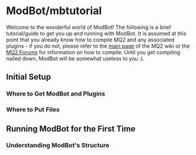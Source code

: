 # ModBot/mbtutorial

Welcome to the wonderful world of ModBot! The following is a brief tutorial/guide to get you up and running with ModBot. It is assumed at this point that you already know how to compile MQ2 and any associated plugins - if you do not, please refer to the [main page](https://macroquest2.com/wiki/index.php/Main_Page) of the MQ2 wiki or the [MQ2 Forums](https://macroquest2.com/phpBB3/index.php) for information on how to compile. Until you get compiling nailed down, ModBot will be somewhat useless to you :\).

## Initial Setup

### Where to Get ModBot and Plugins

### Where to Put Files

## Running ModBot for the First Time

### Understanding ModBot's Structure

